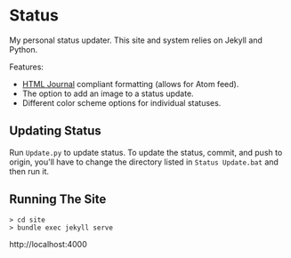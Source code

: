 # Status

My personal status updater. This site and system relies on Jekyll and Python.

Features:
- [HTML Journal](https://journal.miso.town/) compliant formatting (allows for Atom feed).
- The option to add an image to a status update.
- Different color scheme options for individual statuses.

## Updating Status

Run `Update.py` to update status. To update the status, commit, and push to origin, you'll have to change the directory listed in `Status Update.bat` and then run it.

## Running The Site

```
> cd site
> bundle exec jekyll serve
```

http://localhost:4000
